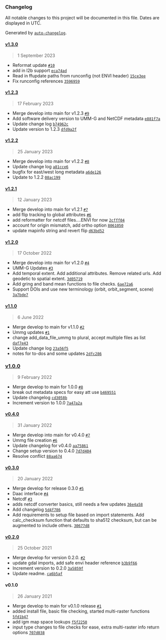 ### Changelog

All notable changes to this project will be documented in this file. Dates are displayed in UTC.

Generated by [`auto-changelog`](https://github.com/CookPete/auto-changelog).

#### [v1.3.0](https://github.com/emit-sds/emit-utils/compare/v1.2.3...v1.3.0)

> 1 September 2023

- Reformat update [`#10`](https://github.com/emit-sds/emit-utils/pull/10)
- add in l2b support [`eca74ad`](https://github.com/emit-sds/emit-utils/commit/eca74adc7e17a1d5ee0af072d5f02881146350ed)
- Read in ffupdate paths from runconfig (not ENVI header) [`15ce3ee`](https://github.com/emit-sds/emit-utils/commit/15ce3ee7a01c3824def5914c72332a8d84024025)
- Fix runconfig references [`3596959`](https://github.com/emit-sds/emit-utils/commit/3596959d5f1b103e82179361ffd4d5ed3b0a7ab2)

#### [v1.2.3](https://github.com/emit-sds/emit-utils/compare/v1.2.2...v1.2.3)

> 17 February 2023

- Merge develop into main for v1.2.3 [`#9`](https://github.com/emit-sds/emit-utils/pull/9)
- Add software delivery version to UMM-G and NetCDF metadata [`e881f7a`](https://github.com/emit-sds/emit-utils/commit/e881f7af6e77e97408426d211e6dd4d6c80e8b15)
- Update change log [`b74962c`](https://github.com/emit-sds/emit-utils/commit/b74962c78a3f5af76e3706a5e2c27980fb2d91c9)
- Update version to 1.2.3 [`dfd9a2f`](https://github.com/emit-sds/emit-utils/commit/dfd9a2f7ae978840f09e483dc7f75268858e189a)

#### [v1.2.2](https://github.com/emit-sds/emit-utils/compare/v1.2.1...v1.2.2)

> 25 January 2023

- Merge develop into main for v1.2.2 [`#8`](https://github.com/emit-sds/emit-utils/pull/8)
- Update change log [`a81cce6`](https://github.com/emit-sds/emit-utils/commit/a81cce608ab526cf022f5f257496096341e849f0)
- bugfix for east/west long metadata [`a6de126`](https://github.com/emit-sds/emit-utils/commit/a6de12627606c615fc462c60f30fb3a9779b9cb3)
- Update to 1.2.2 [`08ac199`](https://github.com/emit-sds/emit-utils/commit/08ac1993ffd5762234836925094f6a390f41ed87)

#### [v1.2.1](https://github.com/emit-sds/emit-utils/compare/v1.2.0...v1.2.1)

> 12 January 2023

- Merge develop into main for v1.2.1 [`#7`](https://github.com/emit-sds/emit-utils/pull/7)
- add flip tracking to global attributes [`#6`](https://github.com/emit-sds/emit-utils/pull/6)
- add reformatter for netcdf files....ENVI for now [`2cfff04`](https://github.com/emit-sds/emit-utils/commit/2cfff0430d4dbf6352adf5ef5f842137039c7c32)
- account for origin mismatch, add ortho option [`8061050`](https://github.com/emit-sds/emit-utils/commit/8061050edb9d7d3eea632ae09a511824f5e5d8e2)
- update mapinfo string and revert flip [`d63bd52`](https://github.com/emit-sds/emit-utils/commit/d63bd52f09e00e61ee7da82e6d0f8b52e055516e)

#### [v1.2.0](https://github.com/emit-sds/emit-utils/compare/v1.1.0...v1.2.0)

> 17 October 2022

- Merge develop into main for v1.2.0 [`#4`](https://github.com/emit-sds/emit-utils/pull/4)
- UMM-G Updates [`#3`](https://github.com/emit-sds/emit-utils/pull/3)
- Add temporal extent. Add additional attributes. Remove related urls. Add geodetic to spatial extent. [`3d05719`](https://github.com/emit-sds/emit-utils/commit/3d057192b36193e36a7985fd0609dc3d2e3fef8c)
- Add gring and band mean functions to file checks. [`6ae72a6`](https://github.com/emit-sds/emit-utils/commit/6ae72a63e4938df715008e4df10d59bd05e08f92)
- Support DOIs and use new terminology (orbit, orbit_segment, scene) [`3a7bde7`](https://github.com/emit-sds/emit-utils/commit/3a7bde7bcd9b9ca8e30458bb181688cf83ed2e1f)

#### [v1.1.0](https://github.com/emit-sds/emit-utils/compare/v1.0.0...v1.1.0)

> 6 June 2022

- Merge develop to main for v1.1.0 [`#2`](https://github.com/emit-sds/emit-utils/pull/2)
- Ummg updates [`#1`](https://github.com/emit-sds/emit-utils/pull/1)
- change add_data_file_ummg to plural, accept multiple files as list [`daf7e43`](https://github.com/emit-sds/emit-utils/commit/daf7e437b6e2c265f907152b32edc9fd862f153b)
- Update change log [`23a56f5`](https://github.com/emit-sds/emit-utils/commit/23a56f5bf5a9947992cf6d046b65f6ac96d95361)
- notes for to-dos and some updates [`2dfc286`](https://github.com/emit-sds/emit-utils/commit/2dfc286c0cafb38daf404d295c1c0845d6cd2641)

### [v1.0.0](https://github.com/emit-sds/emit-utils/compare/v0.4.0...v1.0.0)

> 9 February 2022

- Merge develop to main for 1.0.0 [`#8`](https://github.com/emit-sds/emit-utils/pull/8)
- break out metadata specs for easy att use [`b469551`](https://github.com/emit-sds/emit-utils/commit/b4695512a9276bf79f6e1435fb59e66c547f320e)
- Update changelog [`cd3058b`](https://github.com/emit-sds/emit-utils/commit/cd3058bbc12754a0e34f928d92bd67f53bf06f70)
- Increment version to 1.0.0 [`7a47a2a`](https://github.com/emit-sds/emit-utils/commit/7a47a2a93405fe3c4e9a2bc06aa4a1aac4dd84c1)

#### [v0.4.0](https://github.com/emit-sds/emit-utils/compare/v0.3.0...v0.4.0)

> 31 January 2022

- Merge develop into main for v0.4.0 [`#7`](https://github.com/emit-sds/emit-utils/pull/7)
- Ummg file creation [`#6`](https://github.com/emit-sds/emit-utils/pull/6)
- Update changelog for v0.4.0 [`aa75861`](https://github.com/emit-sds/emit-utils/commit/aa75861c7daf8e3c4fb9a22327355a38aacd9e7b)
- Change setup version to 0.4.0 [`7d7d404`](https://github.com/emit-sds/emit-utils/commit/7d7d404a3e5a9ba622354aac1adb606474412e67)
- Resolve conflict [`88aa674`](https://github.com/emit-sds/emit-utils/commit/88aa674c2adce357a61cae0a2e9fcf505f12e9d2)

#### [v0.3.0](https://github.com/emit-sds/emit-utils/compare/v0.2.0...v0.3.0)

> 20 January 2022

- Merge develop for release 0.3.0 [`#5`](https://github.com/emit-sds/emit-utils/pull/5)
- Daac interface [`#4`](https://github.com/emit-sds/emit-utils/pull/4)
- Netcdf [`#3`](https://github.com/emit-sds/emit-utils/pull/3)
- adds netcdf converter basics, still needs a few updates [`36e4a58`](https://github.com/emit-sds/emit-utils/commit/36e4a58dce35d88b3ffafb217d9243e39ed5b1ec)
- Add changelog [`5d4f786`](https://github.com/emit-sds/emit-utils/commit/5d4f786868c3b3dcb5bdd78a932ef95b63177c9c)
- Add requirements to setup file based on import statements. Add calc_checksum function that defaults to sha512 checksum, but can be augmented to include others. [`30677d8`](https://github.com/emit-sds/emit-utils/commit/30677d8cf8bdda89f32cb23252826e95c100a72d)

#### [v0.2.0](https://github.com/emit-sds/emit-utils/compare/v0.1.0...v0.2.0)

> 25 October 2021

- Merge develop for version 0.2.0. [`#2`](https://github.com/emit-sds/emit-utils/pull/2)
- update gdal imports, add safe envi header reference [`b3b9f66`](https://github.com/emit-sds/emit-utils/commit/b3b9f663e23ebbebc8e6b183f9bd90c3a20639f5)
- Increment version to 0.2.0 [`3a5859f`](https://github.com/emit-sds/emit-utils/commit/3a5859fac439dfc8bc968b1e072535b69861843f)
- Update readme. [`ca6b5af`](https://github.com/emit-sds/emit-utils/commit/ca6b5af3df2229cd78b6dba2885fc38b496a7604)

#### v0.1.0

> 26 January 2021

- Merge develop to main for v0.1.0 release [`#1`](https://github.com/emit-sds/emit-utils/pull/1)
- added install file, basic file checking, started multi-raster functions [`5fd1b47`](https://github.com/emit-sds/emit-utils/commit/5fd1b4784a21cc948be410565ca5e525dfbf0c7f)
- add igm map space lookups [`f5f2250`](https://github.com/emit-sds/emit-utils/commit/f5f2250a9ab6faa3bba44718f3d13509b84a9439)
- input type changes to file checks for ease, extra multi-raster info return options [`707d038`](https://github.com/emit-sds/emit-utils/commit/707d03868cb1b5ad0473350a268a158577cee20c)
